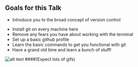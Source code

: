 ##  Goals for this Talk
- Introduce you to the broad concept of version control
<!-- .element: class="fragment copy--small" data-fragment-index="0" -->
- Install git on every machine here <!-- .element: class="fragment copy--small" data-fragment-index="1" -->
- Remove any fears you have about working with the terminal <!-- .element: class="fragment copy--small" data-fragment-index="2" -->
- Set up a basic github profile <!-- .element: class="fragment copy--small" data-fragment-index="3" -->
- Learn the basic commands to get you functional with git <!-- .element: class="fragment copy--small" data-fragment-index="4" -->
- Have a grand old time and learn a bunch of stuff! <!-- .element: class="fragment copy--small" data-fragment-index="5" -->

![alt text](images/happy.gif) <!-- .element: class="fragment" data-fragment-index="6" -->
####(Expect lots of gifs) <!-- .element: class="fragment copy--small" data-fragment-index="7" -->